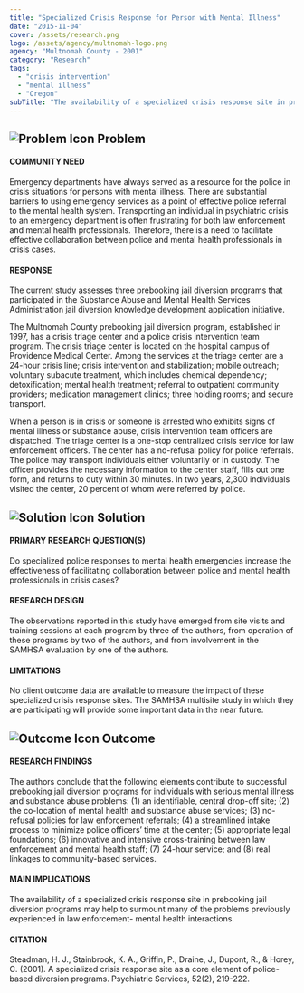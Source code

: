 ```yaml
---
title: "Specialized Crisis Response for Person with Mental Illness"
date: "2015-11-04"
cover: /assets/research.png
logo: /assets/agency/multnomah-logo.png
agency: "Multnomah County - 2001"
category: "Research"
tags:
  - "crisis intervention"
  - "mental illness"
  - "Oregon"
subTitle: "The availability of a specialized crisis response site in pre-booking jail diversion programs may help overcome common issues in law enforcement-mental illness interactions"
---
```

## ![Problem Icon](https://github.com/google/material-design-icons/raw/master/alert/1x_web/ic_error_outline_black_48dp.png "Problem") Problem

#### COMMUNITY NEED

Emergency departments have always served as a resource for the police in crisis situations for persons with mental illness. There are substantial barriers to using emergency services as a point of effective police referral to the mental health system. Transporting an individual in psychiatric crisis to an emergency department is often frustrating for both law enforcement and mental health professionals. Therefore, there is a need to facilitate effective collaboration between police and mental health professionals in crisis cases.

#### RESPONSE

The current [study](https://ps.psychiatryonline.org/doi/full/10.1176/appi.ps.52.2.219) assesses three prebooking jail diversion programs that participated in the Substance Abuse and Mental Health Services Administration jail diversion knowledge development application initiative.

The Multnomah County prebooking jail diversion program, established in 1997, has a crisis triage center and a police crisis intervention team program. The crisis triage center is located on the hospital campus of Providence Medical Center. Among the services at the triage center are a 24-hour crisis line; crisis intervention and stabilization; mobile outreach; voluntary subacute treatment, which includes chemical dependency; detoxification; mental health treatment; referral to outpatient community providers; medication management clinics; three holding rooms; and secure transport.

When a person is in crisis or someone is arrested who exhibits signs of mental illness or substance abuse, crisis intervention team officers are dispatched. The triage center is a one-stop centralized crisis service for law enforcement officers. The center has a no-refusal policy for police referrals. The police may transport individuals either voluntarily or in custody. The officer provides the necessary information to the center staff, fills out one form, and returns to duty within 30 minutes. In two years, 2,300 individuals visited the center, 20 percent of whom were referred by police.

## ![Solution Icon](https://github.com/google/material-design-icons/raw/master/action/1x_web/ic_lightbulb_outline_black_48dp.png "Solution") Solution

#### PRIMARY RESEARCH QUESTION(S)

Do specialized police responses to mental health emergencies increase the effectiveness of facilitating collaboration between police and mental health professionals in crisis cases?

#### RESEARCH DESIGN

The observations reported in this study have emerged from site visits and training sessions at each program by three of the authors, from operation of these programs by two of the authors, and from involvement in the SAMHSA evaluation by one of the authors.

#### LIMITATIONS

No client outcome data are available to measure the impact of these specialized crisis response sites. The SAMHSA multisite study in which they are participating will provide some important data in the near future.

## ![Outcome Icon](https://github.com/google/material-design-icons/raw/master/action/1x_web/ic_view_list_black_48dp.png "Outcome") Outcome

#### RESEARCH FINDINGS

The authors conclude that the following elements contribute to successful prebooking jail diversion programs for individuals with serious mental illness and substance abuse problems: (1) an identifiable, central drop-off site; (2) the co-location of mental health and substance abuse services; (3) no-refusal policies for law enforcement referrals; (4) a streamlined intake process to minimize police officers’ time at the center; (5) appropriate legal foundations; (6) innovative and intensive cross-training between law enforcement and mental health staff; (7) 24-hour service; and (8) real linkages to community-based services.

#### MAIN IMPLICATIONS

The availability of a specialized crisis response site in prebooking jail diversion programs may help to surmount many of the problems previously experienced in law enforcement- mental health interactions.

#### CITATION
Steadman, H. J., Stainbrook, K. A., Griffin, P., Draine, J., Dupont, R., & Horey, C. (2001). A specialized crisis response site as a core element of police-based diversion programs. Psychiatric Services, 52(2), 219-222.
